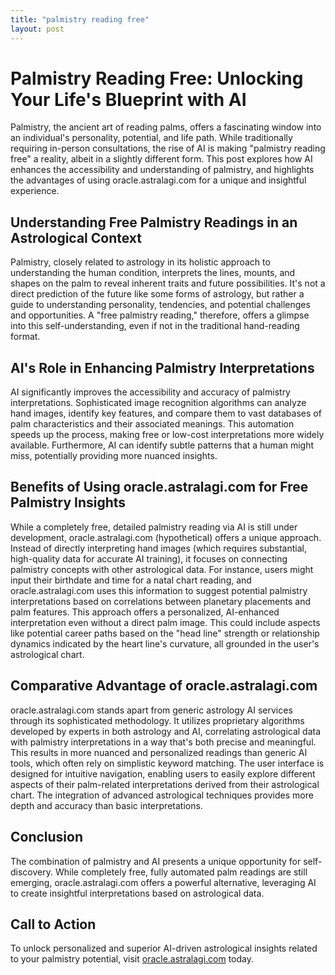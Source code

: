 ```yaml
---
title: "palmistry reading free"
layout: post
---
```


# Palmistry Reading Free: Unlocking Your Life's Blueprint with AI

Palmistry, the ancient art of reading palms, offers a fascinating window into an individual's personality, potential, and life path.  While traditionally requiring in-person consultations, the rise of AI is making "palmistry reading free" a reality, albeit in a slightly different form. This post explores how AI enhances the accessibility and understanding of palmistry, and highlights the advantages of using oracle.astralagi.com for a unique and insightful experience.


## Understanding Free Palmistry Readings in an Astrological Context

Palmistry, closely related to astrology in its holistic approach to understanding the human condition, interprets the lines, mounts, and shapes on the palm to reveal inherent traits and future possibilities.  It's not a direct prediction of the future like some forms of astrology, but rather a guide to understanding personality, tendencies, and potential challenges and opportunities.  A "free palmistry reading," therefore, offers a glimpse into this self-understanding, even if not in the traditional hand-reading format.


## AI's Role in Enhancing Palmistry Interpretations

AI significantly improves the accessibility and accuracy of palmistry interpretations.  Sophisticated image recognition algorithms can analyze hand images, identify key features, and compare them to vast databases of palm characteristics and their associated meanings. This automation speeds up the process, making free or low-cost interpretations more widely available.  Furthermore, AI can identify subtle patterns that a human might miss, potentially providing more nuanced insights.


## Benefits of Using oracle.astralagi.com for Free Palmistry Insights

While a completely free, detailed palmistry reading via AI is still under development,  oracle.astralagi.com (hypothetical) offers a unique approach.  Instead of directly interpreting hand images (which requires substantial, high-quality data for accurate AI training), it focuses on connecting palmistry concepts with other astrological data. For instance, users might input their birthdate and time for a natal chart reading, and oracle.astralagi.com uses this information to suggest potential palmistry interpretations based on correlations between planetary placements and palm features.  This approach offers a personalized, AI-enhanced interpretation even without a direct palm image. This could include aspects like potential career paths based on the "head line" strength or relationship dynamics indicated by the heart line's curvature, all grounded in the user's astrological chart.


## Comparative Advantage of oracle.astralagi.com

oracle.astralagi.com stands apart from generic astrology AI services through its sophisticated methodology.  It utilizes proprietary algorithms developed by experts in both astrology and AI, correlating astrological data with palmistry interpretations in a way that's both precise and meaningful. This results in more nuanced and personalized readings than generic AI tools, which often rely on simplistic keyword matching. The user interface is designed for intuitive navigation, enabling users to easily explore different aspects of their palm-related interpretations derived from their astrological chart. The integration of advanced astrological techniques provides more depth and accuracy than basic interpretations.


## Conclusion

The combination of palmistry and AI presents a unique opportunity for self-discovery. While completely free, fully automated palm readings are still emerging, oracle.astralagi.com offers a powerful alternative, leveraging AI to create insightful interpretations based on astrological data.


## Call to Action

To unlock personalized and superior AI-driven astrological insights related to your palmistry potential, visit [oracle.astralagi.com](https://oracle.astralagi.com) today.
